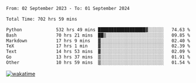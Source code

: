 <!--START_SECTION:waka-->

```txt
From: 02 September 2023 - To: 01 September 2024

Total Time: 702 hrs 59 mins

Python             532 hrs 49 mins ██████████████████▓░░░░░░   74.63 %
Bash               70 hrs 21 mins  ██▒░░░░░░░░░░░░░░░░░░░░░░   09.85 %
Markdown           17 hrs 9 mins   ▓░░░░░░░░░░░░░░░░░░░░░░░░   02.40 %
TeX                17 hrs 1 min    ▓░░░░░░░░░░░░░░░░░░░░░░░░   02.39 %
Text               14 hrs 53 mins  ▓░░░░░░░░░░░░░░░░░░░░░░░░   02.09 %
Go                 13 hrs 37 mins  ▒░░░░░░░░░░░░░░░░░░░░░░░░   01.91 %
Other              10 hrs 59 mins  ▒░░░░░░░░░░░░░░░░░░░░░░░░   01.54 %
```

<!--END_SECTION:waka-->
[![wakatime](https://wakatime.com/badge/user/5f89a63a-5294-4958-ad30-2b3455e63f2a.svg)](https://wakatime.com/@5f89a63a-5294-4958-ad30-2b3455e63f2a)
